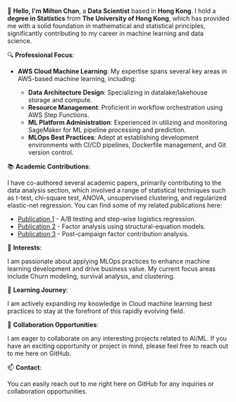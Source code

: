 👋 **Hello, I'm Milton Chan**, a **Data Scientist** based in **Hong Kong**. I hold a **degree in Statistics** from **The University of Hong Kong**, which has provided me with a solid foundation in mathematical and statistical principles, significantly contributing to my career in machine learning and data science.

🔍 **Professional Focus**:

- **AWS Cloud Machine Learning**: My expertise spans several key areas in AWS-based machine learning, including:

  - **Data Architecture Design**: Specializing in datalake/lakehouse storage and compute.
  - **Resource Management**: Proficient in workflow orchestration using AWS Step Functions.
  - **ML Platform Administration**: Experienced in utilizing and monitoring SageMaker for ML pipeline processing and prediction.
  - **MLOps Best Practices**: Adept at establishing development environments with CI/CD pipelines, Dockerfile management, and Git version control.

📚 **Academic Contributions**:

I have co-authored several academic papers, primarily contributing to the data analysis section, which involved a range of statistical techniques such as t-test, chi-square test, ANOVA, unsupervised clustering, and regularized elastic-net regression. You can find some of my related publications here:

- [Publication 1](https://tinyurl.com/wjpk3j5p) - A/B testing and step-wise logistics regression.
- [Publication 2](https://tinyurl.com/m6b2w4p9) - Factor analysis using structural-equation models.
- [Publication 3](https://tinyurl.com/2p9cs8m9) - Post-campaign factor contribution analysis.

👀 **Interests**:

I am passionate about applying MLOps practices to enhance machine learning development and drive business value. My current focus areas include Churn modeling, survival analysis, and clustering.

🌱 **Learning Journey**:

I am actively expanding my knowledge in Cloud machine learning best practices to stay at the forefront of this rapidly evolving field.

💞️ **Collaboration Opportunities**:

I am eager to collaborate on any interesting projects related to AI/ML. If you have an exciting opportunity or project in mind, please feel free to reach out to me here on GitHub.

📫 **Contact**:

You can easily reach out to me right here on GitHub for any inquiries or collaboration opportunities. 

<!---
chanyanhon/chanyanhon is a ✨ special ✨ repository because its `README.md` (this file) appears on your GitHub profile.
You can click the Preview link to take a look at your changes.
--->
